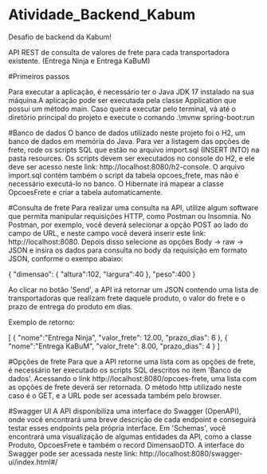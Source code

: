 # Atividade_Backend_Kabum
Desafio de backend da Kabum!

API REST de consulta de valores de frete para cada transportadora existente. (Entrega Ninja e Entrega KaBuM)

#Primeiros passos

Para executar a aplicação, é necessário ter
o Java JDK 17 instalado na sua máquina.A aplicação pode ser executada pela classe Application que possui
um método main. Caso queira executar pelo terminal, vá até o diretório principal do projeto e execute o comando
.\mvnw spring-boot:run

#Banco de dados
O banco de dados utilizado neste projeto foi o H2, 
um banco de dados em memória do Java. Para ver a listagem
das opções de frete, rode os scripts SQL que estão no arquivo
import.sql (INSERT INTO) na pasta resources. Os scripts devem ser executados no
console do H2, e ele deve ser acesso neste link: http://localhost:8080/h2-console.
O arquivo import.sql contém também o script da tabela opcoes_frete, mas não é
necessário executá-lo no banco. O Hibernate irá mapear a classe OpcoesFrete e criar
a tabela automaticamente.


#Consulta de frete
Para realizar uma consulta na API, utilize algum software que 
permita manipular requisições HTTP, como Postman ou Insomnia.
No Postman, por exemplo, você deverá selecionar a opção POST ao lado do campo
de URL, e neste campo você deverá inserir este link: http://localhost:8080. Depois disso selecione
as opções Body -> raw -> JSON e insira os dados para consulta no body da requisição em formato JSON, 
conforme o exempo abaixo:

{
"dimensao": {
"altura":102,
"largura":40
},
"peso":400
}

Ao clicar no botão 'Send', a API irá retornar um JSON contendo uma lista de
transportadoras que realizam frete daquele produto, o valor do frete e o
prazo de entrega do produto em dias. 

Exemplo de retorno:

[
{
"nome":"Entrega Ninja",
"valor_frete": 12.00,
"prazo_dias": 6
},
{
"nome":"Entrega KaBuM",
"valor_frete": 8.00,
"prazo_dias": 4
}
]


#Opções de frete
Para que a API retorne uma lista com as opções de frete, é necessário ter
executado os scripts SQL descritos no item 'Banco de dados'. Acessando o link
http://localhost:8080/opcoes-frete, uma lista com as opções de frete deverá ser retornada.
O método http utilizado neste caso é o GET, e a URL pode ser acessada também pelo browser.

#Swagger UI
A API disponibiliza uma interface do Swagger (OpenAPI), 
onde você encontrará uma breve descrição de cada endpoint e
conseguirá testar esses endpoints pela própria interface.
Em 'Schemas', você encontrará uma visualização de algumas entidades 
da API, como a classe Produto, OpcoesFrete e também o record DimensaoDTO.
A interface do Swagger pode ser acessada neste link: http://localhost:8080/swagger-ui/index.html#/
